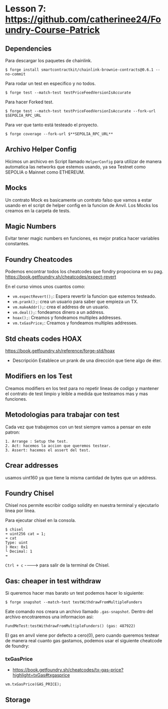 # Lesson 7: https://github.com/catherinee24/Foundry-Course-Patrick
## Dependencies
Para descargar los paquetes de chainlink.
```shell
$ forge install smartcontractkit/chainlink-brownie-contracts@0.6.1 --no-commit
```

Para rodar un test en especifico y no todos.
```shell
$ forge test --match-test testPriceFeedVersionIsAccurate
```

Para hacer Forked test.
```shell
$ forge test --match-test testPriceFeedVersionIsAccurate --fork-url $SEPOLIA_RPC_URL
```

Para ver que tanto está testeado el proyecto.
```shell
$ forge coverage --fork-url $**SEPOLIA_RPC_URL**
```

## Archivo Helper Config 
Hicimos un archicvo en Script llamado `HelperConfig` para utilizar de manera automatica las networks que estemos usando, ya sea Testnet como SEPOLIA o Mainnet como ETHEREUM. 

## Mocks 
Un contrato Mock es basicamente un contrato falso que vamos a estar usando en el script de helper config en la funcion de Anvil.
Los Mocks los creamos en la carpeta de tests.

## Magic Numbers
Evitar tener magic numbers en funciones, es mejor pratica hacer variables constantes.

## Foundry Cheatcodes
Podemos encontrar todos los cheatcodes que fondry propociona en su pag.
https://book.getfoundry.sh/cheatcodes/expect-revert

En el curso vimos unos cuantos como:
-   `vm.expectRevert();`: Espera revertir la funcion que estemos testeado.
-   `vm.prank();`: crea un usuario para saber que empieza un TX.
-   `vm.makeAddr();`: crea el address de un usuario.
-   `vm.deal();`: fondeamos dinero a un address.
-   `hoax();`: Creamos y fondeamos multiples addresses.
-   `vm.txGasPrice;`: Creamos y fondeamos multiples addresses.

## Std cheats codes HOAX
https://book.getfoundry.sh/reference/forge-std/hoax

- Descripción
    Establece un prank de una dirección que tiene algo de éter.
## Modifiers en los Test 
Creamos modifiers en los test para no repetir lineas de codigo y mantener el contrato de test limpio y leible a medida que testeamos mas y mas funciones. 

## Metodologias para trabajar con test 
Cada vez que trabajemos con un test siempre vamos a pensar en este patron:

    1. Arrange : Setup the test.
    2. Act: hacemos la accion que queremos testear.
    3. Assert: hacemos el assert del test.

## Crear addresses 
usamos uint160 ya que tiene la misma cantidad de bytes que un address.

## Foundry Chisel
Chisel nos permite escribir codigo solidity en nuestra terminal y ejecutarlo linea por linea. 

Para ejecutar chisel en la consola.
```shell
$ chisel 
➜ uint256 cat = 1;
➜ cat
Type: uint
├ Hex: 0x1
└ Decimal: 1
➜
```
`Ctrl + c` ----> para salir de la terminal de Chisel.

## Gas: cheaper in test withdraw 
Si queremos hacer mas barato un test podemos hacer lo siguiente:

```shell
$ forge snapshot --match-test testWithdrawFromMultipleFunders
```
Eate comando nos creara un archivo llamado `.gas-snapshot`. Dentro del archivo encotraremos una informacion asi:

```
FundMeTest:testWithdrawFromMultipleFunders() (gas: 487922)
```
El gas en anvil viene por defecto a cero(0), pero cuando queremos testear de manera real cuanto gas gastamos, podemos usar el siguiente cheatcode de foundry:
### txGasPrice
- https://book.getfoundry.sh/cheatcodes/tx-gas-price?highlight=txGas#txgasprice

`vm.txGasPrice(GAS_PRICE);`

## Storage 
